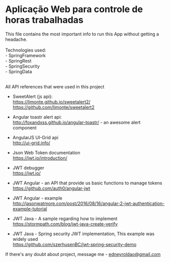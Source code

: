 # Aplicação Web para controle de horas trabalhadas

This file contains the most important info to run this App without getting a headache.<br/>
<br/>
Technologies used:<br/>
	- SpringFramework<br/>
	- SpringRest<br/>
	- SpringSecurity<br/>
	- SpringData<br/><br/>

All API references that were used in this project

- SweetAlert (js api):
<br>https://limonte.github.io/sweetalert2/
<br>https://github.com/limonte/sweetalert2

- Angular toastr alert api:
<br>http://foxandxss.github.io/angular-toastr/ - an awesome alert component

- AngularJS UI-Grid api
<br> http://ui-grid.info/

- Json Web Token documentation
<br>https://jwt.io/introduction/

- JWT debugger
<br>https://jwt.io/

- JWT Angular - an API that provide us basic functions to manage tokens
<br>https://github.com/auth0/angular-jwt

- JWT Angular - example
<br>http://jasonwatmore.com/post/2016/08/16/angular-2-jwt-authentication-example-tutorial<br>

- JWT Java - A sample regarding how to implement 
<br>https://stormpath.com/blog/jwt-java-create-verify

- JWT Java - Spring security JWT implementation, This example was widely used 
<br>https://github.com/szerhusenBC/jwt-spring-security-demo<br> 



If there's any doubt about project, message me - edneyroldao@gmail.com